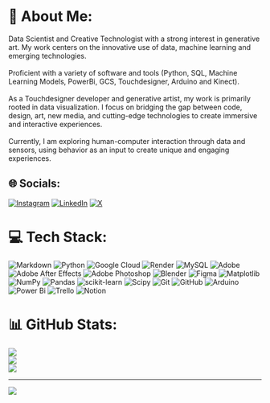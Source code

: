 # 💫 About Me:
Data Scientist and Creative Technologist with a strong interest in generative art. My work centers on the innovative use of data, machine learning and emerging technologies.<br><br>Proficient with a variety of software and tools (Python, SQL, Machine Learning Models, PowerBi, GCS, Touchdesigner, Arduino and Kinect).<br><br>As a Touchdesigner developer and generative artist, my work is primarily rooted in data visualization. I focus on bridging the gap between code, design, art, new media, and cutting-edge technologies to create immersive and interactive experiences. <br><br>Currently, I am exploring human-computer interaction through data and sensors, using behavior as an input to create unique and engaging experiences.


## 🌐 Socials:
[![Instagram](https://img.shields.io/badge/Instagram-%23E4405F.svg?logo=Instagram&logoColor=white)](https://instagram.com/https://www.instagram.com/poldajer/) [![LinkedIn](https://img.shields.io/badge/LinkedIn-%230077B5.svg?logo=linkedin&logoColor=white)](https://linkedin.com/in/https://www.linkedin.com/in/poldajer/) [![X](https://img.shields.io/badge/X-black.svg?logo=X&logoColor=white)](https://x.com/https://x.com/poldajer) 

# 💻 Tech Stack:
![Markdown](https://img.shields.io/badge/markdown-%23000000.svg?style=flat-square&logo=markdown&logoColor=white) ![Python](https://img.shields.io/badge/python-3670A0?style=flat-square&logo=python&logoColor=ffdd54) ![Google Cloud](https://img.shields.io/badge/GoogleCloud-%234285F4.svg?style=flat-square&logo=google-cloud&logoColor=white) ![Render](https://img.shields.io/badge/Render-%46E3B7.svg?style=flat-square&logo=render&logoColor=white) ![MySQL](https://img.shields.io/badge/mysql-4479A1.svg?style=flat-square&logo=mysql&logoColor=white) ![Adobe](https://img.shields.io/badge/adobe-%23FF0000.svg?style=flat-square&logo=adobe&logoColor=white) ![Adobe After Effects](https://img.shields.io/badge/Adobe%20After%20Effects-9999FF.svg?style=flat-square&logo=Adobe%20After%20Effects&logoColor=white) ![Adobe Photoshop](https://img.shields.io/badge/adobe%20photoshop-%2331A8FF.svg?style=flat-square&logo=adobe%20photoshop&logoColor=white) ![Blender](https://img.shields.io/badge/blender-%23F5792A.svg?style=flat-square&logo=blender&logoColor=white) ![Figma](https://img.shields.io/badge/figma-%23F24E1E.svg?style=flat-square&logo=figma&logoColor=white) ![Matplotlib](https://img.shields.io/badge/Matplotlib-%23ffffff.svg?style=flat-square&logo=Matplotlib&logoColor=black) ![NumPy](https://img.shields.io/badge/numpy-%23013243.svg?style=flat-square&logo=numpy&logoColor=white) ![Pandas](https://img.shields.io/badge/pandas-%23150458.svg?style=flat-square&logo=pandas&logoColor=white) ![scikit-learn](https://img.shields.io/badge/scikit--learn-%23F7931E.svg?style=flat-square&logo=scikit-learn&logoColor=white) ![Scipy](https://img.shields.io/badge/SciPy-%230C55A5.svg?style=flat-square&logo=scipy&logoColor=%white) ![Git](https://img.shields.io/badge/git-%23F05033.svg?style=flat-square&logo=git&logoColor=white) ![GitHub](https://img.shields.io/badge/github-%23121011.svg?style=flat-square&logo=github&logoColor=white) ![Arduino](https://img.shields.io/badge/-Arduino-00979D?style=flat-square&logo=Arduino&logoColor=white) ![Power Bi](https://img.shields.io/badge/power_bi-F2C811?style=flat-square&logo=powerbi&logoColor=black) ![Trello](https://img.shields.io/badge/Trello-%23026AA7.svg?style=flat-square&logo=Trello&logoColor=white) ![Notion](https://img.shields.io/badge/Notion-%23000000.svg?style=flat-square&logo=notion&logoColor=white)
# 📊 GitHub Stats:
![](https://github-readme-stats.vercel.app/api?username=PaulaDaher&theme=transparent&hide_border=true&include_all_commits=true&count_private=true)<br/>
![](https://github-readme-streak-stats.herokuapp.com/?user=PaulaDaher&theme=transparent&hide_border=true)<br/>
![](https://github-readme-stats.vercel.app/api/top-langs/?username=PaulaDaher&theme=transparent&hide_border=true&include_all_commits=true&count_private=true&layout=compact)

---
[![](https://visitcount.itsvg.in/api?id=PaulaDaher&icon=5&color=1)](https://visitcount.itsvg.in)

<!-- Proudly created with GPRM ( https://gprm.itsvg.in ) -->
